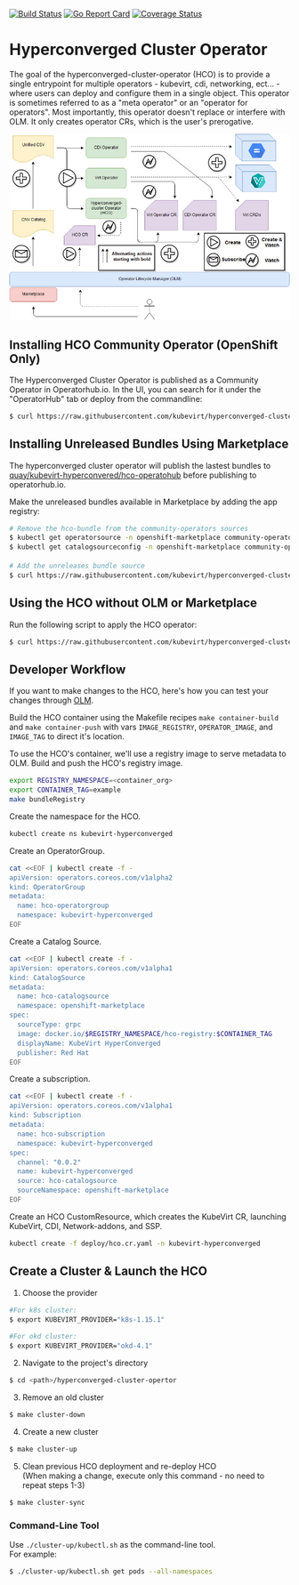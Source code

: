 [![Build Status](https://travis-ci.com/kubevirt/hyperconverged-cluster-operator.svg?branch=master)](https://travis-ci.com/kubevirt/hyperconverged-cluster-operator)
[![Go Report Card](https://goreportcard.com/badge/github.com/kubevirt/hyperconverged-cluster-operator)](https://goreportcard.com/report/github.com/kubevirt/hyperconverged-cluster-operator)
[![Coverage Status](https://coveralls.io/repos/github/kubevirt/hyperconverged-cluster-operator/badge.svg?branch=master&service=github)](https://coveralls.io/github/kubevirt/hyperconverged-cluster-operator?branch=master)

# Hyperconverged Cluster Operator

The goal of the hyperconverged-cluster-operator (HCO) is to provide a single
entrypoint for multiple operators - kubevirt, cdi, networking, ect... - where
users can deploy and configure them in a single object. This operator is
sometimes referred to as a "meta operator" or an "operator for operators".
Most importantly, this operator doesn't replace or interfere with OLM.
It only creates operator CRs, which is the user's prerogative.

![](images/HCO-design.jpg)

## Installing HCO Community Operator (OpenShift Only)
The Hyperconverged Cluster Operator is published as a Community Operator in
Operatorhub.io.  In the UI, you can search for it under the "OperatorHub"
tab or deploy from the commandline:

```bash
$ curl https://raw.githubusercontent.com/kubevirt/hyperconverged-cluster-operator/master/deploy/hco.yaml | kubectl create -f -
```

## Installing Unreleased Bundles Using Marketplace
The hyperconverged cluster operator will publish the lastest bundles to [quay/kubevirt-hyperconvered/hco-operatohub](https://quay.io/application/kubevirt-hyperconverged/hco-operatorhub)
before publishing to operatorhub.io.

Make the unreleased bundles available in Marketplace by adding the app registry:
```bash
# Remove the hco-bundle from the community-operators sources
$ kubectl get operatorsource -n openshift-marketplace community-operators -o yaml | sed "s/hco-operatorhub,//" | kubectl apply -f -
$ kubectl get catalogsourceconfig -n openshift-marketplace community-operators  -o yaml | sed "s/hco-operatorhub,//" | sed "s/hco-operatorhub\:*,//" | kubectl apply -f -

# Add the unreleases bundle source
$ curl https://raw.githubusercontent.com/kubevirt/hyperconverged-cluster-operator/master/tools/quay-registry.sh | bash -s $QUAY_USERNAME $QUAY_PASSWORD
```

## Using the HCO without OLM or Marketplace

Run the following script to apply the HCO operator:

```bash
$ curl https://raw.githubusercontent.com/kubevirt/hyperconverged-cluster-operator/master/deploy/deploy.sh | bash
```

## Developer Workflow
If you want to make changes to the HCO, here's how you can test your changes
through [OLM](https://github.com/operator-framework/operator-lifecycle-manager/blob/master/Documentation/install/install.md#installing-olm).

Build the HCO container using the Makefile recipes `make container-build` and
`make container-push` with vars `IMAGE_REGISTRY`, `OPERATOR_IMAGE`, and `IMAGE_TAG`
to direct it's location.

To use the HCO's container, we'll use a registry image to serve metadata to OLM.
Build and push the HCO's registry image.

```bash
export REGISTRY_NAMESPACE=<container_org>
export CONTAINER_TAG=example
make bundleRegistry
```

Create the namespace for the HCO.
```bash
kubectl create ns kubevirt-hyperconverged
```

Create an OperatorGroup.
```bash
cat <<EOF | kubectl create -f -
apiVersion: operators.coreos.com/v1alpha2
kind: OperatorGroup
metadata:
  name: hco-operatorgroup
  namespace: kubevirt-hyperconverged
EOF
```

Create a Catalog Source.
```bash
cat <<EOF | kubectl create -f -
apiVersion: operators.coreos.com/v1alpha1
kind: CatalogSource
metadata:
  name: hco-catalogsource
  namespace: openshift-marketplace
spec:
  sourceType: grpc
  image: docker.io/$REGISTRY_NAMESPACE/hco-registry:$CONTAINER_TAG
  displayName: KubeVirt HyperConverged
  publisher: Red Hat
EOF
```

Create a subscription.
```bash
cat <<EOF | kubectl create -f -
apiVersion: operators.coreos.com/v1alpha1
kind: Subscription
metadata:
  name: hco-subscription
  namespace: kubevirt-hyperconverged
spec:
  channel: "0.0.2"
  name: kubevirt-hyperconverged
  source: hco-catalogsource
  sourceNamespace: openshift-marketplace
EOF
```

Create an HCO CustomResource, which creates the KubeVirt CR, launching KubeVirt,
CDI, Network-addons, and SSP.
```bash
kubectl create -f deploy/hco.cr.yaml -n kubevirt-hyperconverged
```

## Create a Cluster & Launch the HCO
1. Choose the provider  
```bash
#For k8s cluster:  
$ export KUBEVIRT_PROVIDER="k8s-1.15.1"
```
```bash
#For okd cluster:
$ export KUBEVIRT_PROVIDER="okd-4.1"
```
2. Navigate to the project's directory
```bash
$ cd <path>/hyperconverged-cluster-opertor
```
3. Remove an old cluster
```bash
$ make cluster-down
```
4. Create a new cluster
```bash
$ make cluster-up
```
5. Clean previous HCO deployment and re-deploy HCO \
   (When making a change, execute only this command - no need to repeat steps 1-3)
```bash
$ make cluster-sync
```
### Command-Line Tool
Use `./cluster-up/kubectl.sh` as the command-line tool.  
For example:
```bash
$ ./cluster-up/kubectl.sh get pods --all-namespaces
```
